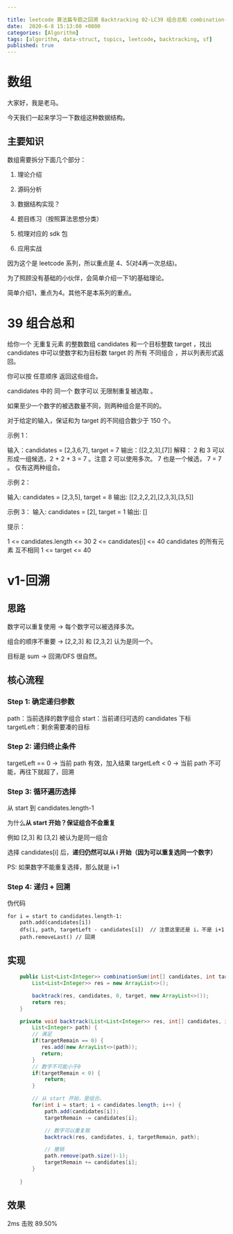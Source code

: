 ```yaml
---

title: leetcode 算法篇专题之回溯 Backtracking 02-LC39 组合总和 combination-sum
date:  2020-6-8 15:13:08 +0800
categories: [Algorithm]
tags: [algorithm, data-struct, topics, leetcode, backtracking, sf]
published: true
---
```



# 数组

大家好，我是老马。

今天我们一起来学习一下数组这种数据结构。

## 主要知识

数组需要拆分下面几个部分：

1. 理论介绍

2. 源码分析

3. 数据结构实现？

4. 题目练习（按照算法思想分类）

5. 梳理对应的 sdk 包

6. 应用实战

因为这个是 leetcode 系列，所以重点是 4、5(对4再一次总结)。

为了照顾没有基础的小伙伴，会简单介绍一下1的基础理论。

简单介绍1，重点为4。其他不是本系列的重点。

# 39 组合总和

给你一个 无重复元素 的整数数组 candidates 和一个目标整数 target ，找出 candidates 中可以使数字和为目标数 target 的 所有 不同组合 ，并以列表形式返回。

你可以按 任意顺序 返回这些组合。

candidates 中的 同一个 数字可以 无限制重复被选取 。

如果至少一个数字的被选数量不同，则两种组合是不同的。 

对于给定的输入，保证和为 target 的不同组合数少于 150 个。

示例 1：

输入：candidates = [2,3,6,7], target = 7
输出：[[2,2,3],[7]]
解释：
2 和 3 可以形成一组候选，2 + 2 + 3 = 7 。注意 2 可以使用多次。
7 也是一个候选， 7 = 7 。
仅有这两种组合。

示例 2：

输入: candidates = [2,3,5], target = 8
输出: [[2,2,2,2],[2,3,3],[3,5]]

示例 3：
输入: candidates = [2], target = 1
输出: []
 

提示：

1 <= candidates.length <= 30
2 <= candidates[i] <= 40
candidates 的所有元素 互不相同
1 <= target <= 40


# v1-回溯

## 思路

数字可以重复使用 → 每个数字可以被选择多次。

组合的顺序不重要 → [2,2,3] 和 [2,3,2] 认为是同一个。

目标是 sum → 回溯/DFS 很自然。

## 核心流程

### Step 1: 确定递归参数

path：当前选择的数字组合
start：当前递归可选的 candidates 下标
targetLeft：剩余需要凑的目标

### Step 2: 递归终止条件

targetLeft == 0 → 当前 path 有效，加入结果
targetLeft < 0 → 当前 path 不可能，再往下就超了，回溯

### Step 3: 循环遍历选择

从 start 到 candidates.length-1

为什么**从 start 开始？保证组合不会重复**

例如 [2,3] 和 [3,2] 被认为是同一组合

选择 candidates[i] 后，**递归仍然可以从 i 开始（因为可以重复选同一个数字）**

PS: 如果数字不能重复选择，那么就是 i+1

### Step 4: 递归 + 回溯

伪代码

```
for i = start to candidates.length-1:
    path.add(candidates[i])
    dfs(i, path, targetLeft - candidates[i])  // 注意这里还是 i，不是 i+1
    path.removeLast() // 回溯
```

## 实现

```java
    public List<List<Integer>> combinationSum(int[] candidates, int target) {
        List<List<Integer>> res = new ArrayList<>();

        backtrack(res, candidates, 0, target, new ArrayList<>());
        return res;
    }

    private void backtrack(List<List<Integer>> res, int[] candidates, int start, int targetRemain,
        List<Integer> path) {
        // 满足
        if(targetRemain == 0) {
           res.add(new ArrayList<>(path));         
           return;
        }
        // 数字不可能小于0
        if(targetRemain < 0) {
            return;
        }

        // 从 start 开始，是组合。
        for(int i = start; i < candidates.length; i++) {
            path.add(candidates[i]);
            targetRemain -= candidates[i];

            // 数字可以重复取
            backtrack(res, candidates, i, targetRemain, path);

            // 撤销
            path.remove(path.size()-1);
            targetRemain += candidates[i];
        }
        
    }
```


## 效果

2ms 击败 89.50%


